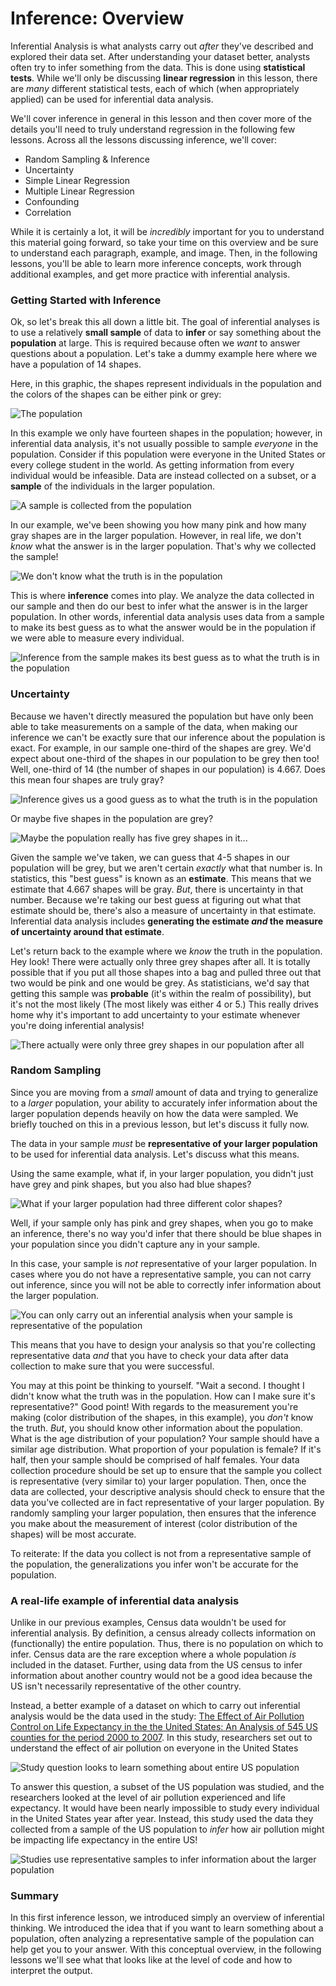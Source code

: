 
# Inference: Overview

Inferential Analysis is what analysts carry out *after* they've described and explored their data set. After understanding your dataset better, analysts often try to infer something from the data. This is done using **statistical tests**. While we'll only be discussing **linear regression** in this lesson, there are *many* different statistical tests, each of which (when appropriately applied) can be used for inferential data analysis.

We'll cover inference in general in this lesson and then cover more of the details you'll need to truly understand regression in the following few lessons.  Across all the lessons discussing inference, we'll cover:

- Random Sampling & Inference
- Uncertainty
- Simple Linear Regression
- Multiple Linear Regression
- Confounding
- Correlation

While it is certainly a lot, it will be *incredibly* important for you to understand this material going forward, so take your time on this overview and be sure to understand each paragraph, example, and image. Then, in the following lessons, you'll be able to learn more  inference concepts, work through additional examples, and get more practice with inferential analysis.

### Getting Started with Inference

Ok, so let's break this all down a little bit. The goal of inferential analyses is to use a relatively **small sample** of data to **infer** or say something about the **population** at large. This is required because often we *want* to answer questions about a population. Let's take a dummy example here where we have a population of 14 shapes.

Here, in this graphic, the shapes represent individuals in the population and the colors of the shapes can be either pink or grey:


![The population](https://docs.google.com/presentation/d/1wxCLy3ZQWCc28PsENi83qgKESkH-44nc0tuISMRlRvc/export/png?id=1wxCLy3ZQWCc28PsENi83qgKESkH-44nc0tuISMRlRvc&pageid=g3daea37311_0_5)

In this example we only have fourteen shapes in the population; however, in inferential data analysis, it's not usually possible to sample *everyone* in the population. Consider if this population were everyone in the United States or every college student in the world. As getting information from every individual would be infeasible. Data are instead collected on a subset, or a **sample** of the individuals in the larger population.


![A sample is collected from the population](https://docs.google.com/presentation/d/1wxCLy3ZQWCc28PsENi83qgKESkH-44nc0tuISMRlRvc/export/png?id=1wxCLy3ZQWCc28PsENi83qgKESkH-44nc0tuISMRlRvc&pageid=g3daea37311_0_25)

In our example, we've been showing you how many pink and how many gray shapes are in the larger population. However, in real life, we don't *know* what the answer is in the larger population. That's why we collected the sample!


![We don't know what the truth is in the population](https://docs.google.com/presentation/d/1wxCLy3ZQWCc28PsENi83qgKESkH-44nc0tuISMRlRvc/export/png?id=1wxCLy3ZQWCc28PsENi83qgKESkH-44nc0tuISMRlRvc&pageid=g3daea37311_0_50)

This is where **inference** comes into play. We analyze the data collected in our sample and then do our best to infer what the answer is in the larger population. In other words, inferential data analysis uses data from a sample to make its best guess as to what the answer would be in the population if we were able to measure every individual.


![Inference from the sample makes its best guess as to what the truth is in the population](https://docs.google.com/presentation/d/1wxCLy3ZQWCc28PsENi83qgKESkH-44nc0tuISMRlRvc/export/png?id=1wxCLy3ZQWCc28PsENi83qgKESkH-44nc0tuISMRlRvc&pageid=g3daea37311_0_240)

### Uncertainty

Because we haven't directly measured the population but have only been able to take measurements on a sample of the data, when making our inference we can't be exactly sure that our inference about the population is exact. For example, in our sample one-third of the shapes are grey. We'd expect about one-third of the shapes in our population to be grey then too! Well, one-third of 14 (the number of shapes in our population) is 4.667. Does this mean four shapes are truly gray?


![Inference gives us a good guess as to what the truth is in the population](https://docs.google.com/presentation/d/1wxCLy3ZQWCc28PsENi83qgKESkH-44nc0tuISMRlRvc/export/png?id=1wxCLy3ZQWCc28PsENi83qgKESkH-44nc0tuISMRlRvc&pageid=g3daea37311_0_77)

Or maybe five shapes in the population are grey?


![Maybe the population really has five grey shapes in it...](https://docs.google.com/presentation/d/1wxCLy3ZQWCc28PsENi83qgKESkH-44nc0tuISMRlRvc/export/png?id=1wxCLy3ZQWCc28PsENi83qgKESkH-44nc0tuISMRlRvc&pageid=g3daea37311_0_269)

Given the sample we've taken, we can guess that 4-5 shapes in our population will be grey, but we aren't certain *exactly* what that number is. In statistics, this "best guess" is known as an **estimate**. This means that we estimate that 4.667 shapes will be gray. *But*, there is uncertainty in that number. Because we're taking our best guess at figuring out what that estimate should be, there's also a measure of uncertainty in that estimate. Inferential data analysis includes **generating the estimate *and* the measure of uncertainty around that estimate**.

Let's return back to the example where we *know* the truth in the population. Hey look! There were actually only three grey shapes after all. It is totally possible that if you put all those shapes into a bag and pulled three out that two would be pink and one would be grey. As statisticians, we'd say that getting this sample was **probable** (it's within the realm of possibility), but it's not the most likely (The most likely was either 4 or 5.) This really drives home why it's important to add uncertainty to your estimate whenever you're doing inferential analysis!  


![There actually were only three grey shapes in our population after all](https://docs.google.com/presentation/d/1wxCLy3ZQWCc28PsENi83qgKESkH-44nc0tuISMRlRvc/export/png?id=1wxCLy3ZQWCc28PsENi83qgKESkH-44nc0tuISMRlRvc&pageid=g3daea37311_0_131)

### Random Sampling

Since you are moving from a *small* amount of data and trying to generalize to a *larger* population, your ability to accurately infer information about the larger population depends heavily on how the data were sampled. We briefly touched on this in a previous lesson, but let's discuss it fully now.

The data in your sample *must* be **representative of your larger population** to be used for inferential data analysis. Let's discuss what this means.

Using the same example, what if, in your larger population, you didn't just have grey and pink shapes, but you also had blue shapes?


![What if your larger population had three different color shapes?](https://docs.google.com/presentation/d/1wxCLy3ZQWCc28PsENi83qgKESkH-44nc0tuISMRlRvc/export/png?id=1wxCLy3ZQWCc28PsENi83qgKESkH-44nc0tuISMRlRvc&pageid=g3daea37311_0_156)

Well, if your sample only has pink and grey shapes, when you go to make an inference, there's no way you'd infer that there should be blue shapes in your population since you didn't capture any in your sample.

In this case, your sample is *not* representative of your larger population. In cases where you do not have a representative sample, you can not carry out inference, since you will not be able to correctly infer information about the larger population.


![You can only carry out an inferential analysis when your sample is representative of the population](https://docs.google.com/presentation/d/1wxCLy3ZQWCc28PsENi83qgKESkH-44nc0tuISMRlRvc/export/png?id=1wxCLy3ZQWCc28PsENi83qgKESkH-44nc0tuISMRlRvc&pageid=g3daea37311_0_181)

This means that you have to design your analysis so that you're collecting representative data *and* that you have to check your data after data collection to make sure that you were successful.

You may at this point be thinking to yourself. "Wait a second. I thought I didn't know what the truth was in the population. How can I make sure it's representative?" Good point! With regards to the measurement you're making (color distribution of the shapes, in this example), you *don't* know the truth. *But*, you should know other information about the population. What is the age distribution of your population? Your sample should have a similar age distribution. What proportion of your population is female? If it's half, then your sample should be comprised of half females. Your data collection procedure should be set up to ensure that the sample you collect is representative (very similar to) your larger population. Then, once the data are collected, your descriptive analysis should check to ensure that the data you've collected are in fact representative of your larger population. By randomly sampling your larger population, then ensures that the inference you make about the measurement of interest (color distribution of the shapes) will be most accurate.

To reiterate: If the data you collect is not from a representative sample of the population, the generalizations you infer won't be accurate for the population.


### A real-life example of inferential data analysis

Unlike in our previous examples, Census data wouldn't be used for inferential analysis. By definition, a census already collects information on (functionally) the entire population. Thus, there is no population on which to infer. Census data are the rare exception where a whole population *is* included in the dataset. Further, using data from the US census to infer information about another country would not be a good idea because the US isn't necessarily representative of the other country.

Instead, a better example of a dataset on which to carry out inferential analysis would be the data used in the study: [The Effect of Air Pollution Control on Life Expectancy in the the United States: An Analysis of 545 US counties for the period 2000 to 2007](https://www.ncbi.nlm.nih.gov/pmc/articles/PMC3521092/). In this study, researchers set out to understand the effect of air pollution on everyone in the United States


![Study question looks to learn something about entire US population](https://docs.google.com/presentation/d/1wxCLy3ZQWCc28PsENi83qgKESkH-44nc0tuISMRlRvc/export/png?id=1wxCLy3ZQWCc28PsENi83qgKESkH-44nc0tuISMRlRvc&pageid=g3daea37311_0_1553)

To answer this question, a subset of the US population was studied, and the researchers looked at the level of air pollution experienced and life expectancy. It would have been nearly impossible to study every individual in the United States year after year. Instead, this study used the data they collected from a sample of the US population to *infer* how air pollution might be impacting life expectancy in the entire US!


![Studies use representative samples to infer information about the larger population](https://docs.google.com/presentation/d/1wxCLy3ZQWCc28PsENi83qgKESkH-44nc0tuISMRlRvc/export/png?id=1wxCLy3ZQWCc28PsENi83qgKESkH-44nc0tuISMRlRvc&pageid=g3daea37311_0_1563)


### Summary

In this first inference lesson, we introduced simply an overview of inferential thinking. We introduced the idea that if you want to learn something about a population, often analyzing a representative sample of the population can help get you to your answer. With this conceptual overview, in the following lessons we'll see what that looks like at the level of code and how to interpret the output.
